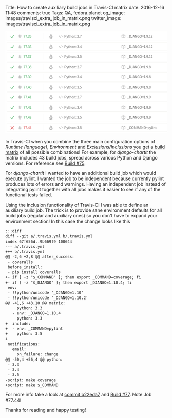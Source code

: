 Title: How to create auxiliary build jobs in Travis-CI matrix
date: 2016-12-16 11:48
comments: true
Tags: QA, fedora.planet
og_image: images/travisci_extra_job_in_matrix.png
twitter_image: images/travisci_extra_job_in_matrix.png


![Auxiliary build job in Travis-CI](/images/travisci_extra_job_in_matrix.png "Auxiliary build job in Travis-CI")

In Travis-CI when you combine the three main configuration options of
*Runtime (language)*, *Environment* and *Exclusions/Inclusions* you get a
[build matrix](https://docs.travis-ci.com/user/customizing-the-build#Build-Matrix)
of all possible combinations! For example, for *django-chartit* the matrix includes
43 build jobs, spread across various Python and Django versions. For reference
see [Build #75](https://travis-ci.org/chartit/django-chartit/builds/181115880).

For *django-chartit* I wanted to have an additional build job which would execute
pylint. I wanted the job to be independent because currently pylint produces lots
of errors and warnings. Having an independent job instead of integrating pylint
together with all jobs makes it easier to see if any of the functional tests failed.

Using the inclusion functionality of Travis-CI I was able to define an auxiliary
build job. The trick is to provide sane environment defaults for all
build jobs (regular and auxiliary ones) so you don't have to expand your environment
section! In this case the change looks like this

    :::diff
    diff --git a/.travis.yml b/.travis.yml
    index 67f656d..9b669f9 100644
    --- a/.travis.yml
    +++ b/.travis.yml
    @@ -2,6 +2,8 @@ after_success:
     - coveralls
     before_install:
     - pip install coveralls
    +- if [ -z "$_COMMAND" ]; then export _COMMAND=coverage; fi
    +- if [ -z "$_DJANGO" ]; then export _DJANGO=1.10.4; fi
     env:
     - !!python/unicode '_DJANGO=1.10'
     - !!python/unicode '_DJANGO=1.10.2'
    @@ -41,6 +43,10 @@ matrix:
         python: 3.3
       - env: _DJANGO=1.10.4
         python: 3.3
    +  include:
    +  - env: _COMMAND=pylint
    +    python: 3.5
    +
     notifications:
       email:
         on_failure: change
    @@ -50,4 +56,4 @@ python:
     - 3.3
     - 3.4
     - 3.5
    -script: make coverage
    +script: make $_COMMAND

For more info take a look at
[commit b22eda7](https://github.com/chartit/django-chartit/commit/b22eda7cd67a062f49a0f60b8ac51383e4f8c3a5)
and [Build #77](https://travis-ci.org/chartit/django-chartit/builds/183883813). Note
Job #77.44!

Thanks for reading and happy testing!

